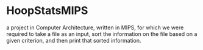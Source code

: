# HoopStatsMIPS
a project in Computer Architecture, written in MIPS, for which we were required to take a file as an input, sort the information on the file based on a given criterion, and then print that sorted information.
